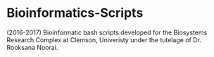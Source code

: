 # Bioinformatics-Scripts

(2016-2017) Bioinformatic bash scripts developed for the Biosystems Research Complex at Clemson, Univeristy under the tutelage of Dr. Rooksana Noorai.
